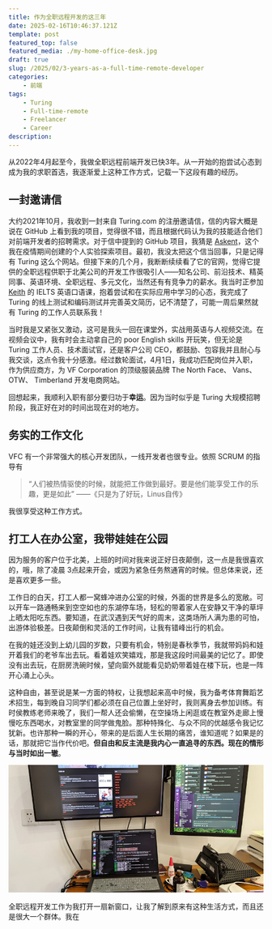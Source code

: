 ```yaml
---
title: 作为全职远程开发的这三年
date: 2025-02-16T10:46:37.121Z
template: post
featured_top: false
featured_media: ./my-home-office-desk.jpg
draft: true
slug: /2025/02/3-years-as-a-full-time-remote-developer
categories: 
    - 前端
tags:
    - Turing
    - Full-time-remote
    - Freelancer
    - Career
description: 
---
```


从2022年4月起至今，我做全职远程前端开发已快3年。从一开始的抱尝试心态到成为我的求职首选，我逐渐爱上这种工作方式，记载一下这段有趣的经历。

<!-- endExcerpt -->

## 一封邀请信

大约2021年10月，我收到一封来自 Turing.com 的注册邀请信，信的内容大概是说在 GitHub 上看到我的项目，觉得很不错，而且根据代码认为我的技能适合他们对前端开发者的招聘需求。对于信中提到的 GitHub 项目，我猜是 [Askent](https://www.berlinchan.com/2021/07/where-the-askent-comes-from/)，这个我在疫情期间创建的个人实验探索项目。最初，我没太把这个信当回事，只是记得有 Turing 这么个网站。但接下来的几个月，我断断续续看了它的官网，觉得它提供的全职远程供职于北美公司的开发工作很吸引人——知名公司、前沿技术、精英同事、英语环境、全职远程、多元文化，当然还有有竞争力的薪水。我当时正参加 [Keith](https://www.youtube.com/@EnglishSpeakingSuccess) 的 IELTS 英语口语课，抱着尝试和在实际应用中学习的心态，我完成了 Turing 的线上测试和编码测试并完善英文简历，记不清楚了，可能一周后果然就有 Turing 的工作人员联系我！

当时我是又紧张又激动，这可是我头一回在课堂外，实战用英语与人视频交流。在视频会议中，我有时会主动拿自己的 poor English skills 开玩笑，但无论是 Turing 工作人员、技术面试官，还是客户公司 CEO，都鼓励、包容我并且耐心与我交谈，这点令我十分感激。经过数轮面试，4月1日，我成功匹配岗位并入职，作为供应商方，为 VF Corporation 的顶级服装品牌 The North Face、 Vans、 OTW、 Timberland 开发电商网站。

回想起来，我顺利入职有部分要归功于**幸运**。因为当时似乎是 Turing 大规模招聘阶段，我正好在对的时间出现在对的地方。

## 务实的工作文化

VFC 有一个非常强大的核心开发团队，一线开发者也很专业。依照 SCRUM 的指导有

> “人们被热情驱使的时候，就能把工作做到最好。要是他们能享受工作的乐趣，更是如此”
> ——《只是为了好玩，Linus自传》


我很享受这种工作方式。

## 打工人在办公室，我带娃娃在公园

因为服务的客户位于北美，上班的时间对我来说正好日夜颠倒，这一点是我很喜欢的，哦，除了凌晨 3点起来开会，或因为紧急任务熬通宵的时候。但总体来说，还是喜欢更多一些。

工作日的白天，打工人都一窝蜂冲进办公室的时候，外面的世界是多么的宽敞。可以开车一路通畅来到空空如也的东湖停车场，轻松的带着家人在安静又干净的草坪上晒太阳吃东西。要知道，在武汉遇到天气好的周末，这类场所人满为患的可怕，出游体验极差。日夜颠倒和灵活的工作时间，让我有错峰出行的机会。

在我的娃还没到上幼儿园的岁数，只要有机会，特别是春秋季节，我就带妈妈和娃开着我们的老爷车出去玩。看着娃欢笑嬉戏，那是我这段时间最美的记忆了。即使没有出去玩，在厨房洗碗时候，望向窗外就能看见奶奶带着娃在楼下玩，也是一阵开心涌上心头。

这种自由，甚至说是某一方面的特权，让我想起来高中时候，我为备考体育舞蹈艺术招生，每到晚自习同学们都必须在自己位置上坐好时，我则离身去参加训练。有时侯教练老师来晚了，我们一帮人还会偷懒，在空操场上闲逛或在教室外走廊上慢慢吃东西喝水，对教室里的同学做鬼脸。那种特殊化、与众不同的优越感令我记忆犹新。也许那种一瞬的开心，带来的是后面人生长期的痛苦，谁知道呢？如果是的话，那就把它当作代价吧。**但自由和反主流是我内心一直追寻的东西。现在的情形与当时如出一辙**。


![My home office desk](./my-home-office-desk.jpg)

全职远程开发工作为我打开一扇新窗口，让我了解到原来有这种生活方式，而且还是很大一个群体。我在




